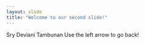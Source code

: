 ```yaml
---
layout: slide
title: "Welcome to our second slide!"
---
```

Sry Deviani Tambunan
Use the left arrow to go back!
